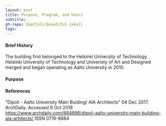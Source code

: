 ```yaml
---
layout: post
title: Purpose, Program, and Users
subtitle:
gh-repo: daattali/beautiful-jekyll
tags:
---
```

#### Brief History
The building first belonged to the Helsinki University of Technology. Helsinki University of Technology and Univeristy of Art and Designed merged and began operating as Aalto University in 2010.

#### Purpose

#### References 
"Dipoli - Aalto University Main Buiding/ AlA Architects" 04 Dec 2017. ArchDaily. Accessed 9 Oct 2018  
  <https://www.archdaily.com/884666/dipoli-aalto-university-main-building-ala-arhitects/> ISSN 0719-8884


